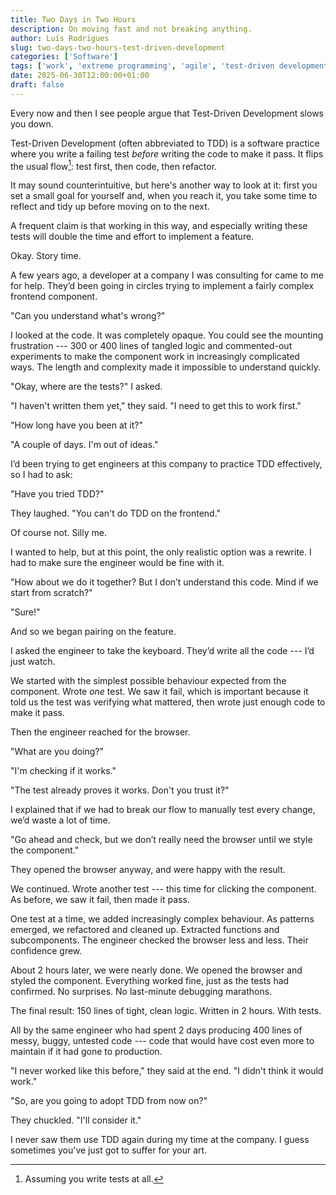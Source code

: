 ```yaml
---
title: Two Days in Two Hours
description: On moving fast and not breaking anything.
author: Luís Rodrigues
slug: two-days-two-hours-test-driven-development
categories: ['Software']
tags: ['work', 'extreme programming', 'agile', 'test-driven development']
date: 2025-06-30T12:00:00+01:00
draft: false
---
```


Every now and then I see people argue that Test-Driven Development slows you down.

Test-Driven Development (often abbreviated to TDD) is a software practice where you write a failing test _before_ writing the code to make it pass. It flips the usual flow[^1]: test first, then code, then refactor.

It may sound counterintuitive, but here's another way to look at it: first you set a small goal for yourself and, when you reach it, you take some time to reflect and tidy up before moving on to the next.

A frequent claim is that working in this way, and especially writing these tests will double the time and effort to implement a feature.

Okay. Story time.

A few years ago, a developer at a company I was consulting for came to me for help. They’d been going in circles trying to implement a fairly complex frontend component.

"Can you understand what's wrong?"

I looked at the code. It was completely opaque. You could see the mounting frustration --- 300 or 400 lines of tangled logic and commented-out experiments to make the component work in increasingly complicated ways. The length and complexity made it impossible to understand quickly.

"Okay, where are the tests?" I asked.

"I haven't written them yet," they said. "I need to get this to work first."

"How long have you been at it?"

"A couple of days. I'm out of ideas."

I’d been trying to get engineers at this company to practice TDD effectively, so I had to ask:

"Have you tried TDD?"

They laughed. "You can't do TDD on the frontend."

Of course not. Silly me.

I wanted to help, but at this point, the only realistic option was a rewrite. I had to make sure the engineer would be fine with it.

"How about we do it together? But I don’t understand this code. Mind if we start from scratch?"

"Sure!"

And so we began pairing on the feature.

I asked the engineer to take the keyboard. They’d write all the code --- I’d just watch.

We started with the simplest possible behaviour expected from the component. Wrote _one_ test. We saw it fail, which is important because it told us the test was verifying what mattered, then wrote just enough code to make it pass.

Then the engineer reached for the browser.

"What are you doing?"

"I'm checking if it works."

"The test already proves it works. Don't you trust it?"

I explained that if we had to break our flow to manually test every change, we’d waste a lot of time.

"Go ahead and check, but we don’t really need the browser until we style the component."

They opened the browser anyway, and were happy with the result.

We continued. Wrote another test --- this time for clicking the component. As before, we saw it fail, then made it pass.

One test at a time, we added increasingly complex behaviour. As patterns emerged, we refactored and cleaned up. Extracted functions and subcomponents. The engineer checked the browser less and less. Their confidence grew.

About 2 hours later, we were nearly done. We opened the browser and styled the component. Everything worked fine, just as the tests had confirmed. No surprises. No last-minute debugging marathons.

The final result: 150 lines of tight, clean logic. Written in 2 hours. With tests.

All by the same engineer who had spent 2 days producing 400 lines of messy, buggy, untested code --- code that would have cost even more to maintain if it had gone to production.

"I never worked like this before," they said at the end. "I didn't think it would work."

"So, are you going to adopt TDD from now on?"

They chuckled. "I'll consider it."

I never saw them use TDD again during my time at the company. I guess sometimes you've just got to suffer for your art.

[^1]: Assuming you write tests at all.
